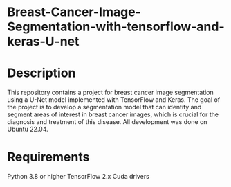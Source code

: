 # Breast-Cancer-Image-Segmentation-with-tensorflow-and-keras-U-net


# Description


This repository contains a project for breast cancer image segmentation using a U-Net model implemented with TensorFlow and Keras. The goal of the project is to develop a segmentation model that can identify and segment areas of interest in breast cancer images, which is crucial for the diagnosis and treatment of this disease. All development was done on Ubuntu 22.04.


# Requirements

Python 3.8 or higher
TensorFlow 2.x
Cuda drivers


